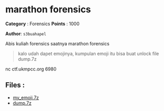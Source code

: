 # marathon forensics

**Category** : Forensics
**Points** : 1000

**Author**: `s3buahapel`

Abis kuliah forensics saatnya marathon forensics

> kalo udah dapet emojinya, kumpulan emoji itu bisa buat unlock file dump.7z

nc ctf.ukmpcc.org 6980

## Files : 
 - [my_emoji.7z](./my_emoji.7z)
 - [dump.7z](./dump.7z)


